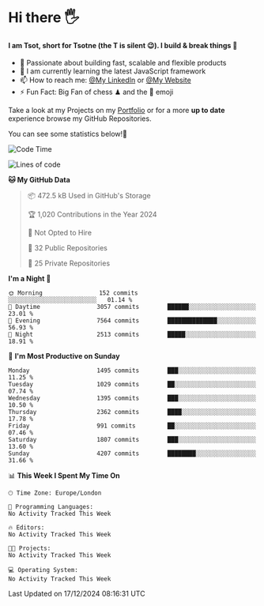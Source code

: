 # Hi there :raised_hand_with_fingers_splayed:
#### I am Tsot, short for Tsotne (the T is silent :wink:). I build & break things :space_invader:
- :telescope: Passionate about building fast, scalable and flexible products
- :seedling: I am currently learning the latest JavaScript framework 
- :mailbox: How to reach me: [@My LinkedIn](https://www.linkedin.com/in/tsotne-gvadzabia/) or [@My Website](https://tsotne.co.uk/contact)
- :zap: Fun Fact: Big Fan of chess ♟ and the 👾 emoji

Take a look at my Projects on my [Portfolio](https://tsotne.co.uk/) or for a more **up to date** experience browse my GitHub Repositories.

You can see some statistics below!:space_invader:
<!--START_SECTION:waka-->
![Code Time](http://img.shields.io/badge/Code%20Time-761%20hrs%202%20mins-blue)

![Lines of code](https://img.shields.io/badge/From%20Hello%20World%20I%27ve%20Written-8.4%20million%20lines%20of%20code-blue)

**🐱 My GitHub Data** 

> 📦 472.5 kB Used in GitHub's Storage 
 > 
> 🏆 1,020 Contributions in the Year 2024
 > 
> 🚫 Not Opted to Hire
 > 
> 📜 32 Public Repositories 
 > 
> 🔑 25 Private Repositories 
 > 
**I'm a Night 🦉** 

```text
🌞 Morning                152 commits         ░░░░░░░░░░░░░░░░░░░░░░░░░   01.14 % 
🌆 Daytime                3057 commits        ██████░░░░░░░░░░░░░░░░░░░   23.01 % 
🌃 Evening                7564 commits        ██████████████░░░░░░░░░░░   56.93 % 
🌙 Night                  2513 commits        █████░░░░░░░░░░░░░░░░░░░░   18.91 % 
```
📅 **I'm Most Productive on Sunday** 

```text
Monday                   1495 commits        ███░░░░░░░░░░░░░░░░░░░░░░   11.25 % 
Tuesday                  1029 commits        ██░░░░░░░░░░░░░░░░░░░░░░░   07.74 % 
Wednesday                1395 commits        ███░░░░░░░░░░░░░░░░░░░░░░   10.50 % 
Thursday                 2362 commits        ████░░░░░░░░░░░░░░░░░░░░░   17.78 % 
Friday                   991 commits         ██░░░░░░░░░░░░░░░░░░░░░░░   07.46 % 
Saturday                 1807 commits        ███░░░░░░░░░░░░░░░░░░░░░░   13.60 % 
Sunday                   4207 commits        ████████░░░░░░░░░░░░░░░░░   31.66 % 
```


📊 **This Week I Spent My Time On** 

```text
🕑︎ Time Zone: Europe/London

💬 Programming Languages: 
No Activity Tracked This Week

🔥 Editors: 
No Activity Tracked This Week

🐱‍💻 Projects: 
No Activity Tracked This Week

💻 Operating System: 
No Activity Tracked This Week
```


 Last Updated on 17/12/2024 08:16:31 UTC
<!--END_SECTION:waka-->
